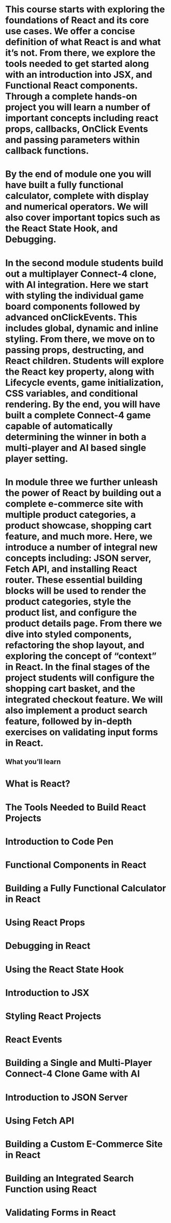 # This course starts with exploring the foundations of React and its core use cases. We offer a concise definition of what React is and what it’s not. From there, we explore the tools needed to get started along with an introduction into JSX, and Functional React components. Through a complete hands-on project you will learn a number of important concepts including react props, callbacks, OnClick Events and passing parameters within callback functions. 

# By the end of module one you will have built a fully functional calculator, complete with display and numerical operators. We will also cover important topics such as the React State Hook, and Debugging.

# In the second module students build out a multiplayer Connect-4 clone, with AI integration. Here we start with styling the individual game board components followed by advanced onClickEvents. This includes global, dynamic and inline styling. From there, we move on to passing props, destructing, and React children. Students will explore the React key property, along with Lifecycle events, game initialization, CSS variables, and conditional rendering. By the end, you will have built a complete Connect-4 game capable of automatically determining the winner in both a multi-player and AI based single player setting.

# In module three we further unleash the power of React by building out a complete e-commerce site with multiple product categories, a product showcase, shopping cart feature, and much more. Here, we introduce a number of integral new concepts including: JSON server, Fetch API, and installing React router. These essential building blocks will be used to render the product categories, style the product list, and configure the product details page. From there we dive into styled components, refactoring the shop layout, and exploring the concept of “context” in React. In the final stages of the project students will configure the shopping cart basket, and the integrated checkout feature. We will also implement a product search feature, followed by in-depth exercises on validating input forms in React.

## What you’ll learn
# What is React?
# The Tools Needed to Build React Projects
# Introduction to Code Pen
# Functional Components in React
# Building a Fully Functional Calculator in React
# Using React Props
# Debugging in React
# Using the React State Hook
# Introduction to JSX
# Styling React Projects
# React Events
# Building a Single and Multi-Player Connect-4 Clone Game with AI
# Introduction to JSON Server
# Using Fetch API
# Building a Custom E-Commerce Site in React
# Building an Integrated Search Function using React
# Validating Forms in React